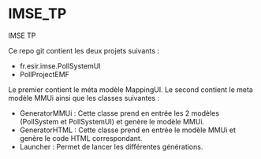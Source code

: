 IMSE_TP
=======

IMSE TP

Ce repo git contient les deux projets suivants :
  - fr.esir.imse.PollSystemUI
  - PollProjectEMF

Le premier contient le méta modèle MappingUI.
Le second contient le meta modèle MMUi ainsi que les classes suivantes :
  - GeneratorMMUi : Cette classe prend en entrée les 2 modèles (PollSystem et PollSystemUI) et genère le modèle MMUi.
  - GeneratorHTML : Cette classe prend en entrée le modèle MMUi et genère le code HTML correspondant.
  - Launcher : Permet de lancer les différentes générations.
